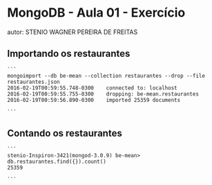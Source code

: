 # MongoDB - Aula 01 - Exercício
autor: STENIO WAGNER PEREIRA DE FREITAS

## Importando os restaurantes

    ```
    mongoimport --db be-mean --collection restaurantes --drop --file restaurantes.json
	2016-02-19T00:59:55.748-0300	connected to: localhost
	2016-02-19T00:59:55.755-0300	dropping: be-mean.restaurantes
	2016-02-19T00:59:56.890-0300	imported 25359 documents

    ```

## Contando os restaurantes

    ```
    stenio-Inspiron-3421(mongod-3.0.9) be-mean> db.restaurantes.find({}).count()
	25359

    ```